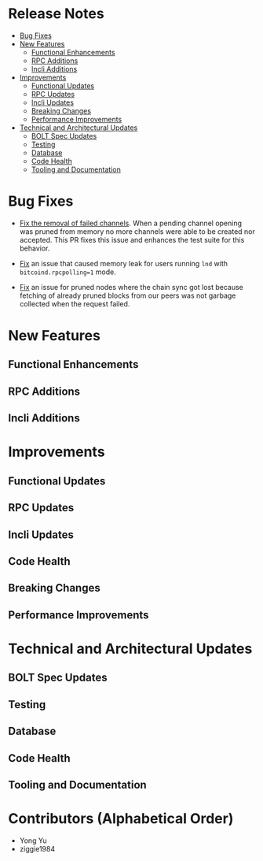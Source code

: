 # Release Notes
- [Bug Fixes](#bug-fixes)
- [New Features](#new-features)
    - [Functional Enhancements](#functional-enhancements)
    - [RPC Additions](#rpc-additions)
    - [lncli Additions](#lncli-additions)
- [Improvements](#improvements)
    - [Functional Updates](#functional-updates)
    - [RPC Updates](#rpc-updates)
    - [lncli Updates](#lncli-updates)
    - [Breaking Changes](#breaking-changes)
    - [Performance Improvements](#performance-improvements)
- [Technical and Architectural Updates](#technical-and-architectural-updates)
    - [BOLT Spec Updates](#bolt-spec-updates)
    - [Testing](#testing)
    - [Database](#database)
    - [Code Health](#code-health)
    - [Tooling and Documentation](#tooling-and-documentation)

# Bug Fixes

* [Fix the removal of failed
  channels](https://github.com/lightningnetwork/lnd/pull/8406). When a pending
  channel opening was pruned from memory no more channels were able to be
  created nor accepted. This PR fixes this issue and enhances the test suite
  for this behavior.

* [Fix](https://github.com/lightningnetwork/lnd/pull/8401) an issue that
  caused memory leak for users running `lnd` with `bitcoind.rpcpolling=1`
  mode.

* [Fix](https://github.com/lightningnetwork/lnd/pull/8428) an issue for pruned
  nodes where the chain sync got lost because fetching of already pruned blocks
  from our peers was not garbage collected when the request failed.


# New Features
## Functional Enhancements
## RPC Additions
## lncli Additions

# Improvements
## Functional Updates
## RPC Updates
## lncli Updates
## Code Health
## Breaking Changes
## Performance Improvements

# Technical and Architectural Updates
## BOLT Spec Updates
## Testing
## Database
## Code Health
## Tooling and Documentation

# Contributors (Alphabetical Order)
* Yong Yu
* ziggie1984

